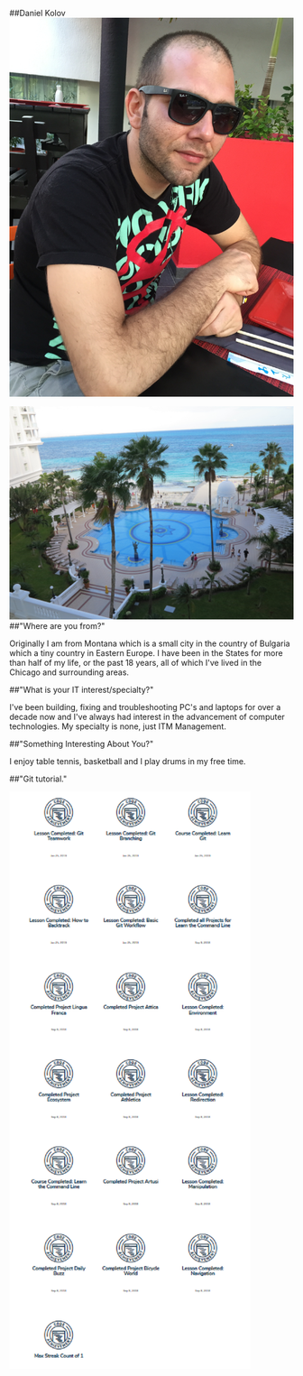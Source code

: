 ##Daniel Kolov
![Me](images/IMG_2637.JPG "Picture of myself")

![Cancun](images/IMG_3676.JPG "Cancun view from Riu Palace Peninsula")
##"Where are you from?"

Originally I am from Montana which is a small city in the country of Bulgaria which a tiny country in Eastern Europe.
I have been in the States for more than half of my life, or the past 18 years, all of which I've lived in the Chicago and surrounding areas.

##"What is your IT interest/specialty?"

I've been building, fixing and troubleshooting PC's and laptops for over a decade now and I've always had interest in the advancement of computer technologies. My specialty is none, just ITM Management.

##"Something Interesting About You?"

I enjoy table tennis, basketball and I play drums in my free time.

##"Git tutorial."

![Git Badges](images/GitBadges.png "Git Badges")
